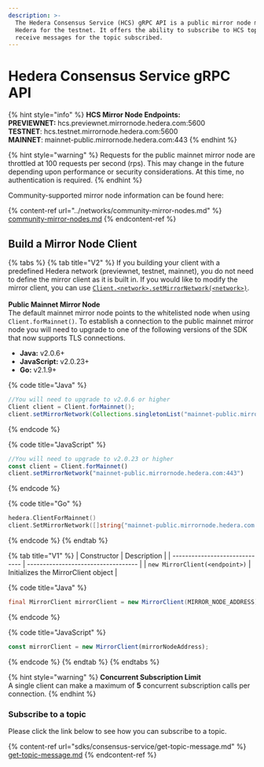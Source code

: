 ```yaml
---
description: >-
  The Hedera Consensus Service (HCS) gRPC API is a public mirror node managed by
  Hedera for the testnet. It offers the ability to subscribe to HCS topics and
  receive messages for the topic subscribed.
---
```


# Hedera Consensus Service gRPC API

{% hint style="info" %}
**HCS Mirror Node Endpoints:**\
**PREVIEWNET:** hcs.previewnet.mirrornode.hedera.com:5600\
**TESTNET**: hcs.testnet.mirrornode.hedera.com:5600\
**MAINNET**: mainnet-public.mirrornode.hedera.com:443
{% endhint %}

{% hint style="warning" %}
Requests for the public mainnet mirror node are throttled at 100 requests per second (rps). This may change in the future depending upon performance or security considerations. At this time, no authentication is required.
{% endhint %}

Community-supported mirror node information can be found here:

{% content-ref url="../networks/community-mirror-nodes.md" %}
[community-mirror-nodes.md](../networks/community-mirror-nodes.md)
{% endcontent-ref %}

## Build a Mirror Node Client

{% tabs %}
{% tab title="V2" %}
If you building your client with a predefined Hedera network (previewnet, testnet, mainnet), you do not need to define the mirror client as it is built in. If you would like to modify the mirror client, you can use [`Client.<network>.setMirrorNetwork(<network>)`](https://docs.hedera.com/guides/docs/sdks/client#1-configure-your-hedera-network).\
\
**Public Mainnet Mirror Node**\
The default mainnet mirror node points to the whitelisted node when using `Client.forMainnet()`. To establish a connection to the public mainnet mirror node you will need to upgrade to one of the following versions of the SDK that now supports TLS connections.

* **Java:** v2.0.6+
* **JavaScript:** v2.0.23+
* **Go:** v2.1.9+

{% code title="Java" %}
```java
//You will need to upgrade to v2.0.6 or higher
Client client = Client.forMainnet();
client.setMirrorNetwork(Collections.singletonList("mainnet-public.mirrornode.hedera.com:443"))
```
{% endcode %}

{% code title="JavaScript" %}
```javascript
//You will need to upgrade to v2.0.23 or higher
const client = Client.forMainnet()
client.setMirrorNetwork("mainnet-public.mirrornode.hedera.com:443")
```
{% endcode %}

{% code title="Go" %}
```go
hedera.ClientForMainnet()
client.SetMirrorNetwork([]string{"mainnet-public.mirrornode.hedera.com:443"})
```
{% endcode %}
{% endtab %}

{% tab title="V1" %}
| Constructor                    | Description                         |
| ------------------------------ | ----------------------------------- |
| `new MirrorClient(<endpoint>)` | Initializes the MirrorClient object |

{% code title="Java" %}
```java
final MirrorClient mirrorClient = new MirrorClient(MIRROR_NODE_ADDRESS);
```
{% endcode %}

{% code title="JavaScript" %}
```javascript
const mirrorClient = new MirrorClient(mirrorNodeAddress);
```
{% endcode %}
{% endtab %}
{% endtabs %}

{% hint style="warning" %}
**Concurrent Subscription Limit**\
A single client can make a maximum of **5** concurrent subscription calls per connection.
{% endhint %}

### Subscribe to a topic

Please click the link below to see how you can subscribe to a topic.

{% content-ref url="sdks/consensus-service/get-topic-message.md" %}
[get-topic-message.md](sdks/consensus-service/get-topic-message.md)
{% endcontent-ref %}
